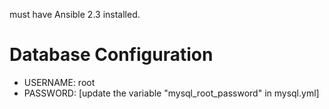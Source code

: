 

must have Ansible 2.3 installed.




# Database Configuration
* USERNAME: root
* PASSWORD: [update the variable "mysql_root_password" in mysql.yml]




